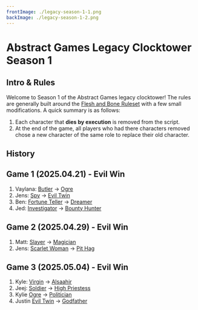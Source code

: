 ```yaml
---
frontImage: ./legacy-season-1-1.png
backImage: ./legacy-season-1-2.png
---
```


# Abstract Games Legacy Clocktower Season 1

## Intro & Rules

Welcome to Season 1 of the Abstract Games legacy clocktower! The rules are generally built around the [Flesh and Bone Ruleset](https://fleshandbone.app/index.php#rules) with a few small modifications. A quick summary is as follows:

1. Each character that **dies by execution** is removed from the script.
2. At the end of the game, all players who had there characters removed chose a new character of the same role to replace their old character.

## History

## Game 1 (2025.04.21) - Evil Win

1. Vaylana: [Butler](https://wiki.bloodontheclocktower.com/Butler) -> [Ogre](https://wiki.bloodontheclocktower.com/Ogre)
2. Jens: [Spy](https://wiki.bloodontheclocktower.com/Spy) -> [Evil Twin](https://wiki.bloodontheclocktower.com/Evil_Twin)
3. Ben: [Fortune Teller](https://wiki.bloodontheclocktower.com/Fortune_Teller) -> [Dreamer](https://wiki.bloodontheclocktower.com/Dreamer)
4. Jed: [Investigator](https://wiki.bloodontheclocktower.com/Investigator) -> [Bounty Hunter](https://wiki.bloodontheclocktower.com/Bounty_Hunter)

## Game 2 (2025.04.29) - Evil Win

1. Matt: [Slayer](https://wiki.bloodontheclocktower.com/Slayer) -> [Magician](https://wiki.bloodontheclocktower.com/Magician)
2. Jens: [Scarlet Woman](https://wiki.bloodontheclocktower.com/Scarlet_Woman) -> [Pit Hag](https://wiki.bloodontheclocktower.com/Pit-Hag)

## Game 3 (2025.05.04) - Evil Win

1. Kyle: [Virgin](https://wiki.bloodontheclocktower.com/Virgin) -> [Alsaahir](https://wiki.bloodontheclocktower.com/Alsaahir)
2. Jeej: [Soldier](https://wiki.bloodontheclocktower.com/Soldier) -> [High Priestess](https://wiki.bloodontheclocktower.com/High_Priestess)
3. Kylie [Ogre](https://wiki.bloodontheclocktower.com/Ogre) -> [Politician](https://wiki.bloodontheclocktower.com/Politician)
4. Justin [Evil Twin](https://wiki.bloodontheclocktower.com/Evil_Twin) -> [Godfather](https://wiki.bloodontheclocktower.com/Godfather)
